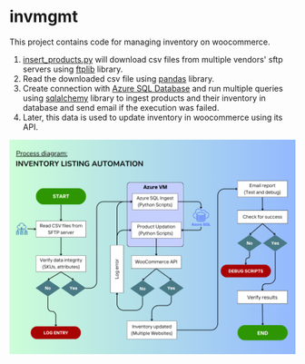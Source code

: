 # invmgmt
This project contains code for managing inventory on woocommerce.
1. [insert_products.py](wooupdate.py) will download csv files from multiple vendors' sftp servers using [ftplib](https://docs.python.org/3.12/library/ftplib.html#ftplib.FTP) library.
2. Read the downloaded csv file using [pandas](https://pypi.org/project/pandas/) library.
3. Create connection with [Azure SQL Database](https://azure.microsoft.com/en-us/products/azure-sql/database) and run multiple queries using [sqlalchemy](https://pypi.org/project/SQLAlchemy/) library to ingest products and their inventory in database and send email if the execution was failed.
4. Later, this data is used to update inventory in woocommerce using its API.

![Project Flow](images/flowchart.png)

